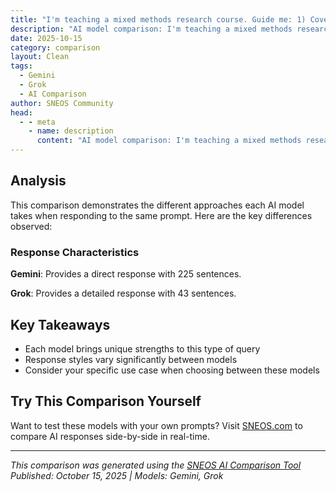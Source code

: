 ```yaml
---
title: "I'm teaching a mixed methods research course. Guide me: 1) Cover philosophical foundations and paradigm debates"
description: "AI model comparison: I'm teaching a mixed methods research course. Guide me: 1) Cover philosophical foundations and parad..."
date: 2025-10-15
category: comparison
layout: Clean
tags:
  - Gemini
  - Grok
  - AI Comparison
author: SNEOS Community
head:
  - - meta
    - name: description
      content: "AI model comparison: I'm teaching a mixed methods research course. Guide me: 1) Cover philosophical foundations and paradigm debates..."
---
```


<ChatComparison
  title="I'm teaching a mixed methods research course. Guide me: 1) Cover philosophical foundations and paradigm debates"
  prompt="I'm teaching a mixed methods research course. Guide me: 1) Cover philosophical foundations and paradigm debates"
  :responses='{"Gemini": "This is an excellent starting point for a mixed methods course! Understanding the philosophical underpinnings isn\u0027t just academic; it profoundly shapes how researchers design studies, interpret findings, and justify their choices in combining methods.\n\nHere\u0027s a comprehensive guide to covering philosophical foundations and paradigm debates in your mixed methods research course, structured for teaching effectiveness:\n\n---\n\n## Guide: Philosophical Foundations \u0026 Paradigm Debates in Mixed Methods Research\n\n**Module Goal:** To equip students with a critical understanding of the philosophical assumptions that underpin research, the historical \u0022paradigm wars,\u0022 and how mixed methods research navigates these debates by establishing its own philosophical homes.\n\n**Learning Objectives:** Upon completion of this module, students will be able to:\n1.  Define and differentiate key philosophical concepts: ontology, epistemology, and axiology.\n2.  Identify the core tenets of major research paradigms (positivism/post-positivism, interpretivism/constructivism, critical/transformative, pragmatism).\n3.  Explain the historical \u0022paradigm wars\u0022 and the incompatibility/compatibility debates.\n4.  Articulate the primary philosophical justifications for mixed methods research, particularly pragmatism.\n5.  Discuss how philosophical stances influence the design, execution, and interpretation of mixed methods studies.\n6.  Reflect on their own philosophical position and its implications for their research interests.\n\n---\n\n### **Part 1: The Building Blocks \u2013 Core Philosophical Concepts**\n\n**(Recommended Time: 1.5 - 2 hours, including activities)**\n\n**A. Introduction: Why Philosophy Matters in Research (Especially Mixed Methods)**\n\n*   **Analogy:** Explain that philosophical assumptions are like the *foundations of a house* or the *lenses through which we view the world*. Without understanding them, our research can be unstable, incoherent, or blind to alternative perspectives.\n*   **Relevance to MM:**\n    *   Helps us understand *why* we combine methods (it\u0027s more than just collecting both quant and qual data).\n    *   Provides a coherent justification for integrating diverse approaches.\n    *   Addresses the \u0022incompatibility\u0022 critique of MM.\n    *   Guides design choices, data collection, analysis, and interpretation in a principled way.\n*   **Initial Discussion Prompt:** \u0022What do you think \u0027truth\u0027 is? Is it something out there waiting to be discovered, or something we create?\u0022\n\n**B. Defining the Core Concepts**\n\n*   **1. Ontology (The Nature of Reality/Being):**\n    *   **Question:** \u0022What is the nature of reality?\u0022 or \u0022What can be known?\u0022\n    *   **Key Distinction:**\n        *   **Objectivist Ontology:** Reality exists independently of human consciousness; it\u0027s external, singular, tangible, and measurable. (e.g., the laws of physics, a country\u0027s GDP).\n        *   **Subjectivist Ontology:** Reality is socially constructed, multiple, fluid, and depends on individual interpretation and experience. (e.g., the experience of pain, the meaning of \u0022justice\u0022 in different cultures).\n    *   **Example:** How would an objectivist vs. a subjectivist study \u0022organizational culture\u0022? (Objectivist might look at policies, hierarchy; Subjectivist might interview employees about their lived experiences and meanings).\n\n*   **2. Epistemology (The Nature of Knowledge/Knowing):**\n    *   **Question:** \u0022How do we know what we know?\u0022 or \u0022What is the relationship between the knower and the known?\u0022\n    *   **Key Distinction:**\n        *   **Positivist/Objectivist Epistemology:** Knowledge is gained through objective observation, measurement, and empirical verification. The researcher is separate from the researched, striving for value-free inquiry. (e.g., experiments, surveys).\n        *   **Interpretivist/Subjectivist Epistemology:** Knowledge is gained through empathy, interpretation, and understanding the subjective meanings people attach to their experiences. The researcher interacts with the researched, acknowledging the co-construction of knowledge. (e.g., ethnography, in-depth interviews).\n    *   **Example:** How would a researcher with an objectivist vs. interpretivist epistemology approach studying \u0022student learning\u0022? (Objectivist: test scores; Interpretivist: student diaries, focus groups).\n\n*   **3. Axiology (The Role of Values):**\n    *   **Question:** \u0022What is the role of values in research?\u0022\n    *   **Key Distinction:**\n        *   **Value-Free (traditional positivism):** Researchers should strive for objectivity, minimizing the influence of their own values.\n        *   **Value-Laden (interpretivism, critical theory):** Researchers acknowledge their values inherently shape the research process (topic choice, questions, interpretation) and may even explicitly use research to promote certain values (e.g., social justice).\n    *   **Relevance to MM:** Particularly important for transformative designs where social justice and advocacy are central.\n\n**C. Activity: Personal Philosophical Inventory**\n\n*   Provide a short questionnaire or prompts asking students to reflect on their own initial leanings regarding reality, knowledge acquisition, and the role of values. This personalizes the abstract concepts.\n    *   *Prompt example:* \u0022When you think about a social problem like poverty, is there a single, objective \u0027truth\u0027 about it, or are there multiple \u0027truths\u0027 depending on people\u0027s experiences?\u0022\n\n---\n\n### **Part 2: Major Research Paradigms \u0026 The \u0022Paradigm Wars\u0022**\n\n**(Recommended Time: 2 - 2.5 hours, including activities/discussion)**\n\n**A. Introduction to Research Paradigms**\n\n*   **Definition:** A paradigm is a comprehensive worldview, a \u0022way of looking at the world\u0022 that encompasses shared assumptions about ontology, epistemology, and methodology. It\u0027s a set of beliefs and practices that define a scientific discipline at a particular time. (Thomas Kuhn\u0027s \u0022The Structure of Scientific Revolutions\u0022).\n*   **The \u0022Paradigm Wars\u0022:** Briefly introduce the historical tension, primarily between quantitative (positivist/post-positivist) and qualitative (interpretivist) approaches, which led to a fierce debate about the legitimacy of combining them.\n\n**B. Key Research Paradigms**\n\nFor each paradigm, discuss its core ontological, epistemological, and axiological assumptions, and how these translate into typical methodological approaches.\n\n*   **1. Positivism/Post-Positivism (Often associated with Quantitative Research):**\n    *   **Ontology:** Critical Realism (reality exists but is imperfectly apprehendable; we can only approximate it).\n    *   **Epistemology:** Modified Objectivity (researchers strive for objectivity but acknowledge its impossibility; knowledge is probabilistic).\n    *   **Axiology:** Value-aware (researchers identify and control for bias rather than claiming to be value-free).\n    *   **Methodology:** Deductive, hypothesis testing, empirical observation, measurement, generalizability, control. (e.g., experiments, surveys, statistical analysis).\n    *   **MM Link:** Forms the foundation for the \u0022quantitative\u0022 strand in mixed methods.\n\n*   **2. Interpretivism/Constructivism (Often associated with Qualitative Research):**\n    *   **Ontology:** Relativism (multiple, socially constructed realities; subjective).\n    *   **Epistemology:** Subjectivism (knowledge is co-created between researcher and participant; understanding meaning and experience).\n    *   **Axiology:** Value-laden (researcher\u0027s values are acknowledged and are part of the interpretation).\n    *   **Methodology:** Inductive, exploration of meaning, understanding context, in-depth engagement. (e.g., ethnography, phenomenology, grounded theory, discourse analysis).\n    *   **MM Link:** Forms the foundation for the \u0022qualitative\u0022 strand in mixed methods.\n\n*   **3. Critical/Transformative Paradigms:**\n    *   **Ontology:** Historical Realism (reality is shaped by social, political, and economic forces; it\u0027s often oppressive and needs to be changed).\n    *   **Epistemology:** Subjective/Objective (knowledge is gained through critical dialogue, reflection, and action; understanding power dynamics).\n    *   **Axiology:** Explicitly value-driven (research seeks to challenge injustice, empower marginalized groups, and promote social change).\n    *   **Methodology:** Participatory, emancipatory, action-oriented; often combines critical analysis with qualitative and quantitative methods to expose and address inequalities. (e.g., participatory action research, feminist research, critical race theory).\n    *   **MM Link:** Mixed methods can be powerful tools within a transformative framework to demonstrate both the scope (quant) and lived experience (qual) of social problems, leading to action.\n\n*   **4. Pragmatism (The Primary Philosophical Home for Mixed Methods):**\n    *   **Ontology:** Pluralist (reality is both objectively existing and subjectively constructed; it\u0027s whatever works to solve the problem).\n    *   **Epistemology:** Practical, problem-centered (knowledge is derived from experience and focused on practical consequences; \u0022what works\u0022 to address the research question).\n    *   **Axiology:** Utilitarian/Problem-driven (values are tied to the utility of the research in solving problems; ethical considerations are paramount in practical application).\n    *   **Methodology:** A-paradigmatic or anti-foundationalist (not bound by a single paradigm; chooses methods based on the research question and what is most effective to understand the problem).\n    *   **MM Link:** This is the most widely cited philosophical position for justifying mixed methods. It liberates researchers from the \u0022paradigm wars\u0022 by focusing on the practical utility of combining diverse methods to achieve a fuller understanding.\n\n**C. The Incompatibility vs. Compatibility Debate**\n\n*   **The \u0022Incompatibility Thesis\u0022:**\n    *   Argument: Paradigms are fundamentally incommensurable (like different languages that cannot be translated). Their underlying ontological and epistemological assumptions are so different that mixing them leads to incoherent or illegitimate research.\n    *   Advocates: Guba \u0026 Lincoln were key figures in this argument.\n    *   Implication: Researchers must choose one paradigm and stick to it.\n\n*   **The \u0022Compatibility Thesis\u0022 (often rooted in Pragmatism):**\n    *   Argument: While paradigms have different assumptions, they can offer complementary insights into complex phenomena. The focus shifts from abstract philosophical purity to the *research question* and the practical utility of combining approaches.\n    *   Justifications for Compatibility:\n        *   **Pragmatism:** Focus on \u0022what works\u0022 to answer the research question.\n        *   **Critical Realism:** Acknowledges a multi-layered reality where different methods can access different layers.\n        *   **Dialectical Pluralism:** Embraces the tension and dialogue between different perspectives to generate a richer understanding.\n    *   Implication: Mixed methods is a legitimate third methodological movement.\n\n**D. Activity: Paradigm Debate Role-Play or Case Study Analysis**\n\n*   **Role-Play:** Assign students (or groups) to represent a paradigm (e.g., Post-Positivist, Interpretivist, Pragmatist) and debate the legitimacy of a specific proposed mixed methods study.\n*   **Case Study:** Provide a mixed methods research abstract or short study description. Ask students to identify the likely philosophical paradigm(s) underpinning the study and discuss whether it successfully navigates the compatibility debate.\n\n---\n\n### **Part 3: Mixed Methods\u0027 Philosophical Homes \u0026 Implications for Practice**\n\n**(Recommended Time: 1 hour)**\n\n**A. Beyond Pragmatism: Other Philosophical Homes for MM**\n\nWhile pragmatism is dominant, acknowledge that MM is also justified by other philosophical perspectives, often depending on the research purpose:\n\n*   **Critical Realism:** Argues that reality exists (objectively) but is also socially constructed and interpreted. Mixed methods can be used to explore both the underlying structures (quantitative) and the experienced consequences (qualitative).\n*   **Transformative/Emancipatory:** Uses MM to address social justice, power imbalances, and advocate for marginalized groups. The philosophy *drives* the choice to use MM to achieve social change.\n*   **Dialectical Pluralism:** Embraces the tension between differing paradigms to generate a more comprehensive, nuanced understanding through dialogue and synthesis.\n\n**B. Implications for Mixed Methods Research Practice**\n\n*   **Justification of Design:** A clear philosophical foundation strengthens the rationale for *why* you\u0027re mixing methods (e.g., \u0022Our pragmatic approach dictates that we use both quantitative breadth and qualitative depth to fully understand X phenomenon\u0022).\n*   **Formulating Research Questions:** Philosophical stance influences the type of questions asked (e.g., purely explanatory vs. exploratory and contextual).\n*   **Methodological Choices:** Which specific data collection tools, sampling strategies, and analysis techniques are most appropriate.\n*   **Integration Strategies:** How different data types are brought together (e.g., convergent design for corroboration/triangulation, explanatory sequential for in-depth explanation).\n*   **Interpretation of Findings:** How conflicting or convergent findings are understood and explained. A pragmatic researcher might prioritize findings that lead to actionable solutions, while a transformative researcher might prioritize findings that highlight systemic inequalities.\n*   **Validity and Trustworthiness:** How \u0022rigor\u0022 is defined and achieved across different strands (e.g., statistical validity vs. credibility).\n*   **Ethical Considerations:** Particularly crucial for transformative paradigms, but relevant for all research involving human subjects.\n\n**C. Discussion: Your Research and Philosophy**\n\n*   **Prompt:** \u0022Think about a research topic you are interested in. What is your initial philosophical stance towards this topic? How might your ontological and epistemological assumptions influence the way you would design a mixed methods study?\u0022\n*   Encourage students to discuss how their personal or disciplinary backgrounds might incline them toward certain philosophical positions.\n\n---\n\n### **Assessment \u0026 Activities:**\n\n*   **Philosophical Stance Reflection Paper (Mini-Assignment):** Students write a short paper (500-750 words) reflecting on their own philosophical position regarding their potential research topic and how it aligns with/informs their choice of a mixed methods approach.\n*   **Paradigm \u0022Quiz\u0022:** Short answer questions asking students to define concepts and map them to paradigms.\n*   **Peer Debate:** As mentioned above, a structured debate on the compatibility thesis.\n*   **Analysis of Published MM Article:** Ask students to read a published mixed methods article and identify the explicit or implicit philosophical stance of the authors.\n\n---\n\n### **Recommended Readings (Key Texts \u0026 Articles):**\n\n**Foundational (General Paradigms):**\n*   **Guba, E. G., \u0026 Lincoln, Y. S. (1994). Competing paradigms in qualitative research.** In N. K. Denzin \u0026 Y. S. Lincoln (Eds.), *Handbook of qualitative research* (pp. 105\u2013117). Sage. (Classic, good for the \u0022paradigm wars\u0022).\n*   **Crotty, M. (1998). The foundations of social research: Meaning and perspective in the research process.** Sage. (Excellent, accessible breakdown of ontology, epistemology, methodology, and paradigms).\n\n**Mixed Methods Specific Philosophical Discussions:**\n*   **Greene, J. C. (2007). Mixed methods in social inquiry.** Jossey-Bass. (Chapter 2 is particularly strong on the philosophical foundations of MM).\n*   **Johnson, R. B., \u0026 Onwuegbuzie, A. J. (2004). Mixed methods research: A research paradigm whose time has come.** *Educational Researcher, 33*(7), 14-26. (Key article introducing MM as a third methodological movement, with a strong pragmatic leaning).\n*   **Morgan, D. L. (2007). Paradigms lost and pragmatism regained: Methodological implications of combining qualitative and quantitative methods.** *Journal of Mixed Methods Research, 1*(1), 48-76. (Excellent on pragmatism for MM).\n*   **Tashakkori, A., \u0026 Teddlie, C. (Eds.). (2010). SAGE handbook of mixed methods in social \u0026 behavioral research.** Sage. (Look for chapters specifically on philosophical issues, pragmatism, critical realism in MM).\n*   **Mertens, D. M. (2009). Transformative research and evaluation.** Guilford Press. (For those interested in the transformative paradigm).\n*   **Creswell, J. W., \u0026 Plano Clark, V. L. (2018). Designing and conducting mixed methods research.** Sage. (The introduction and Chapter 1 often cover philosophical assumptions in a more introductory way).\n\n---\n\nBy systematically working through these concepts, your students will build a robust philosophical framework that not only supports their understanding of mixed methods but also enhances their critical thinking as researchers. Good luck!", "Grok": "### Philosophical Foundations of Mixed Methods Research\n\nMixed methods research (MMR) integrates qualitative and quantitative approaches to provide a more comprehensive understanding of research problems. Its philosophical foundations draw from various epistemological and ontological traditions, emphasizing pluralism over rigid adherence to a single paradigm. Start your teaching by grounding students in core concepts:\n\n- **Ontology (Nature of Reality)**: MMR assumes a pragmatic ontology where reality is multifaceted and context-dependent. Unlike pure positivism (which views reality as objective and singular), MMR recognizes multiple realities shaped by social, cultural, and personal factors.\n  \n- **Epistemology (Nature of Knowledge)**: Knowledge is constructed through interaction between researcher and participants, blending subjective interpretation (from interpretivism) with objective measurement (from positivism). This allows for triangulation, where qualitative insights validate quantitative data.\n\n- **Axiology (Role of Values)**: Values are inevitable in research design; MMR encourages ethical reflexivity, ensuring methods serve practical problem-solving rather than ideological purity.\n\nKey texts to reference: \n- Creswell and Plano Clark\u0027s *Designing and Conducting Mixed Methods Research* (3rd ed., 2018) for foundational overviews.\n- Morgan\u0027s *Pragmatism as a Paradigm for Social Research* (2014), which argues MMR embodies pragmatic philosophy, focusing on \u0022what works\u0022 for answering research questions.\n\nIn class, use a table to compare foundations:\n\n| Paradigm       | Ontology                  | Epistemology              | MMR Fit                     |\n|---------------|---------------------------|---------------------------|-----------------------------|\n| Positivism   | Single, objective reality | Objective knowledge via measurement | Provides quantitative rigor |\n| Interpretivism | Multiple, subjective realities | Knowledge through subjective experience | Provides qualitative depth  |\n| Pragmatism   | Plural, practical realities | Knowledge via consequences and action | Core of MMR integration     |\n\n### Paradigm Debates in Mixed Methods Research\n\nParadigm debates highlight tensions between purists (who advocate \u0022one method per paradigm\u0022) and integrationists (who see MMR as paradigm-transcending). These debates emerged in the 1980s-1990s as MMR gained traction, challenging the quantitative-qualitative divide. Frame this as an evolution from conflict to compatibility.\n\n- **Purist Perspective**: \n  - Rooted in the \u0022incommensurability thesis\u0022 (Kuhn, 1970), arguing paradigms like positivism and constructivism are incompatible due to differing assumptions. Critics (e.g., Guba \u0026 Lincoln, 1994) claim mixing methods leads to \u0022methodological sloppiness\u0022 or paradigm betrayal.\n  - Evidence: Early debates in *Evaluation and Program Planning* (1980s) warned against \u0022anything goes\u0022 approaches.\n\n- **Integrationist Perspective**:\n  - MMR advocates (e.g., Tashakkori \u0026 Teddlie, 1998) promote a \u0022compatibilist\u0022 view, where paradigms are not monolithic. Pragmatism (Peirce, Dewey) resolves incommensurability by prioritizing research questions over philosophical purity.\n  - Evidence: Studies like Greene et al. (1989) showed practical benefits of mixing, such as enhanced validity through complementarity.\n\n- **Transformative and Dialectical Variants**:\n  - Transformative MMR (Mertens, 2009) incorporates critical theory to address social justice, debating how paradigms can empower marginalized voices.\n  - Dialectical pluralism (Johnson \u0026 Onwuegbuzie, 2004) views paradigms as resources for dialogue, not conflict.\n\nContemporary debates focus on:\n- **Power Dynamics**: Who decides integration? (E.g., Western dominance in MMR paradigms marginalizing indigenous methods.)\n- **Validity and Rigor**: How to assess \u0022mixed\u0022 validity? (Legitimation frameworks like Onwuegbuzie \u0026 Johnson, 2006.)\n- **Evolution**: Post-positivism has softened purist stances, with journals like *Journal of Mixed Methods Research* publishing integrative work.\n\nTeaching tips: \n- Assign readings: Kuhn\u0027s *The Structure of Scientific Revolutions* (excerpt) for paradigms; Tashakkori \u0026 Teddlie\u0027s *Handbook of Mixed Methods* (2003) for debates.\n- Activity: Role-play a debate\u2014divide class into purists vs. integrationists, then vote on a hypothetical study (e.g., evaluating a public health intervention).\n- Discussion Prompt: \u0022Does MMR dilute paradigms or enrich them? Use a real-world example like climate change research.\u0022\n\nThis foundation sets up later topics like design types (convergent, explanatory sequential). Encourage students to reflect on their own paradigmatic biases through journaling. If covering more, let me know!"}' published-date="{DateTime.UtcNow:HH:mm}"
/>

## Analysis

This comparison demonstrates the different approaches each AI model takes when responding to the same prompt. Here are the key differences observed:

### Response Characteristics

**Gemini**: Provides a direct response with 225 sentences. 

**Grok**: Provides a detailed response with 43 sentences. 

## Key Takeaways

- Each model brings unique strengths to this type of query
- Response styles vary significantly between models
- Consider your specific use case when choosing between these models

## Try This Comparison Yourself

Want to test these models with your own prompts? Visit [SNEOS.com](https://sneos.com) to compare AI responses side-by-side in real-time.

---

*This comparison was generated using the [SNEOS AI Comparison Tool](https://sneos.com)*
*Published: October 15, 2025 | Models: Gemini, Grok*
